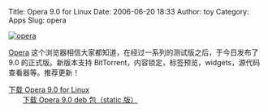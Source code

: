 Title: Opera 9.0 for Linux
Date: 2006-06-20 18:33
Author: toy
Category: Apps
Slug: opera

[![opera](http://static.flickr.com/69/171200414_4977d072be_m.jpg)](http://www.flickr.com/photos/xxd/171200414/ "Photo Sharing")

[Opera](http://www.opera.com)
这个浏览器相信大家都知道，在经过一系列的测试版之后，于今日发布了 9.0
的正式版。新版本支持
BitTorrent，内容锁定，标签预览，widgets，源代码查看器等。推荐更新！

[下载 Opera 9.0 for Linux](http://www.opera.com/download/)  
　　[下载 Opera 9.0 deb 包（static
版）](ftp://ftp.opera.com/pub/opera/linux/900/final/en/i386/static/opera-static_9.0-20060616.1-qt_en_i386.deb)
